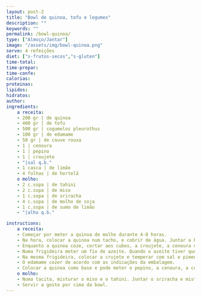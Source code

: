 ```yaml
---
layout: post-2
title: "Bowl de quinoa, tofu e legumes"
description: ""
keywords: ""
permalink: /bowl-quinoa/
type: ["Almoço/Jantar"]
image: "/assets/img/bowl-quinoa.png"
serve: 4 refeições
diet: ["s-frutos-secos","s-gluten"]
time-total: 
time-prepar: 
time-confe: 
calorias:
proteinas:
lipidos:
hidratos:
author: 
ingredients:
    a receita:
    - 200 gr | de quinoa
    - 400 gr | de tofu
    - 500 gr | cogumelos pleurothus
    - 100 gr | de edamame
    - 50 gr | de couve rouxa
    - 1 | cenoura
    - 1 | pepino
    - 1 | croujete
    - "|sal q.b."
    - 1 casca | de limão 
    - 4 folhas | de hortelã
    o molho:
    - 2 c.sopa | de tahini
    - 2 c.sopa | de miso
    - 1 c.sopa | de sriracha
    - 4 c.sopa | de molho de soja
    - 1 c.sopa | de sumo de limão
    - "|alho q.b."

instructions:
    a receita:
    - Começar por meter a quinoa de molho durante 4-8 horas.
    - Na hora, colocar a quinoa num tacho, e cobrir de água. Juntar a hortelã, sal a gosto e a casca de limão. Cozer até não haver água (+- 10 minutos).
    - Enquanto a quinoa coze, cortar aos cubos, a croujete, a cenoura e o pepino. Cortar em juliana a couve rouxa. Cortar às tiras os cogumelos.
    - Numa frigideira meter um fio de azeite. Quando o azeite tiver quente, meter os cogumelos, temperar com pimenta e sal, deixar até reduzirem. Guardar num prato os cogumelos.
    - Na mesma frigideira, colocar a crujete e temperar com sal e pimenta preta. Quando amolecer já está pronto a servir.
    - O edamame cozer de acordo com as indicações da embalagem.
    - Colocar a quinoa como base e pode meter o pepino, a cenoura, a couve rouxe, os cogumelos, a crugete e o edamame por cima.
    o molho:
    - Numa tacita, misturar o miso e o tahini. Juntar o sriracha e misturar. Depois acrescente o molho de soja de vagar, para não ganhar grumos. Juntar o sumo de limão e alho em pó.
    - Servir a gosto por cima da bowl.
---
```


